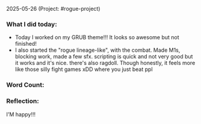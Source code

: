 2025-05-26 (Project: #rogue-project)

### What I did today:
- Today I worked on my GRUB theme!!! It looks so awesome but not finished!
- I also started the "rogue lineage-like", with the combat. Made M1s, blocking work, made a few sfx. scripting is quick and not very good but it works and it's nice. there's also ragdoll. Though honestly, it feels more like those silly fight games xDD where you just beat ppl

### Word Count: 
> 

### Reflection:
I'M happy!!!
